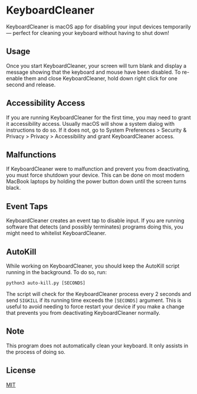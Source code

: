 # KeyboardCleaner
KeyboardCleaner is macOS app for disabling your input devices temporarily &mdash; perfect for cleaning your keyboard without having to shut down!

## Usage
Once you start KeyboardCleaner, your screen will turn blank and display a message showing that the keyboard and mouse have been disabled. To re-enable them and close KeyboardCleaner, hold down right click for one second and release.

## Accessibility Access
If you are running KeyboardCleaner for the first time, you may need to grant it accessibility access. Usually macOS will show a system dialog with instructions to do so. If it does not, go to System Preferences > Security & Privacy > Privacy > Accessibility and grant KeyboardCleaner access.

## Malfunctions
If KeyboardCleaner were to malfunction and prevent you from deactivating, you must force shutdown your device. This can be done on most modern MacBook laptops by holding the power button down until the screen turns black.

## Event Taps
KeyboardCleaner creates an event tap to disable input. If you are running software that detects (and possibly terminates) programs doing this, you might need to whitelist KeyboardCleaner.

## AutoKill
While working on KeyboardCleaner, you should keep the AutoKill script running in the background. To do so, run:
```
python3 auto-kill.py [SECONDS]
```
The script will check for the KeyboardCleaner process every 2 seconds and send `SIGKILL` if its running time exceeds the `[SECONDS]` argument. This is useful to avoid needing to force restart your device if you make a change that prevents you from deactivating KeyboardCleaner normally.

## Note
This program does not automatically clean your keyboard. It only assists in the process of doing so.

## License
[MIT](https://choosealicense.com/licenses/mit/)
